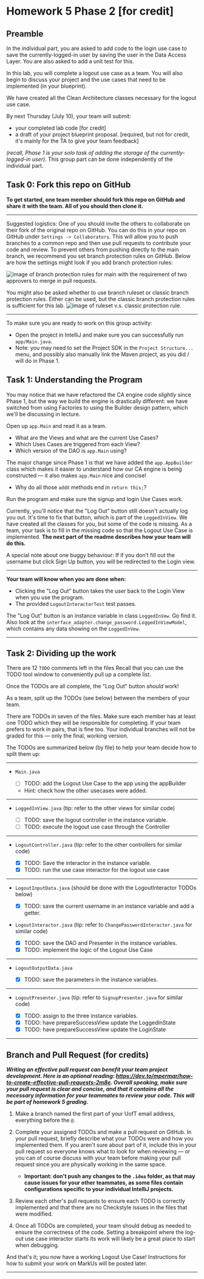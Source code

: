 # Homework 5 Phase 2 [for credit]
## Preamble
In the individual part, you are asked to add code to the login use case to save the currently-logged-in
user by saving the user in the Data Access Layer. You are also asked to add a unit test for this.

In this lab, you will complete a logout use case as a team. You will also begin to discuss your project
and the use cases that need to be implemented (in your blueprint).

We have created all the Clean Architecture classes necessary for the logout use case.

By next Thursday (July 10), your team will submit:
- your completed lab code [for credit]
- a draft of your project blueprint proposal. [required, but not for credit, it's mainly for the TA to give your team feedback]

_(recall, Phase 1 is your solo task of adding the storage of the currently-logged-in user)_. This group part can be done independently of the individual part.

## Task 0: Fork this repo on GitHub
**To get started, one team member should fork this repo on GitHub and share it with the team.
All of you should then clone it.**

* * *

Suggested logistics: One of you should invite the others to collaborate on their fork of the
original repo on GitHub. You can do this in your repo on GitHub under `Settings -> Collaborators`.
This will allow you to push branches to a common repo and then use pull requests to contribute
your code and review. To prevent others from pushing directly to the main branch,
we recommend you set branch protection rules on GitHub. Below are how the settings might look if you
add branch protection rules:

![image of branch protection rules for main with the
requirement of two approvers to merge in pull requests.
](images/branch_protection_rules.png)

You might also be asked whether to use branch ruleset or classic branch protection rules. Either can be used, but the classic branch protection rules is sufficient for this lab.
![image of ruleset v.s. classic protection rule.
](images/ruleset_or_classic.png)

* * *

To make sure you are ready to work on this group activity:

- Open the project in IntelliJ and make sure you can successfully run `app/Main.java`.
- Note: you may need to set the Project SDK in the `Project Structure...` menu, and possibly
also manually link the Maven project, as you did / will do in Phase 1.

## Task 1: Understanding the Program

You may notice that we have refactored the CA engine code _slightly_ since Phase 1, but the
way we build the engine is drastically different: we have switched from using Factories to
using the Builder design pattern, which we'll be discussing in lecture.

Open up `app.Main` and read it as a team.
- What are the Views and what are the current Use Cases?
- Which Uses Cases are triggered from each View?
- Which version of the DAO is `app.Main` using?

The major change since Phase 1 is that we have added the `app.AppBuilder` class which makes
it easier to understand how our CA engine is being constructed — it also makes `app.Main` nice and concise!
- Why do all those `addX` methods end in `return this;`?

Run the program and make sure the signup and login Use Cases work.

Currently, you'll notice that the "Log Out" button still doesn't actually log you out. It's time to fix
that button, which is part of the `LoggedInView`.
We have created all the classes for you, but some of the code is missing.
As a team, your task is to fill in the missing code so that the Logout Use Case is implemented.
**The next part of the readme describes how your team will do this.**

A special note about one buggy behaviour: If if you don’t fill out the username but click Sign Up button, you will be redirected to the Login view.
* * *

**Your team will know when you are done when:**

- Clicking the "Log Out" button takes the user back to the Login View when you use the program.
- The provided `LogoutInteractorTest` test passes.

The "Log Out" button is an instance variable in class `LoggedInVew`. Go find it.
Also look at the `interface_adapter.change_password.LoggedInViewModel`, which contains any
data showing on the `LoggedInVew`.

* * *

## Task 2: Dividing up the work

There are 12 `TODO` comments left in the files
Recall that you can use the TODO tool window to conveniently pull up a complete list.

Once the TODOs are all complete, the "Log Out" button _should_ work!

As a team, split up the TODOs (see below) between the members of your team.

There are TODOs in seven of the files.
Make sure each member has at least one TODO which they will be responsible for completing.
If your team prefers to work in pairs, that is fine too. Your individual branches
will not be graded for this — only the final, working version.

The TODOs are summarized below (by file) to help your team decide how to split them up:

* * *

- `Main.java`

    - [ ] TODO: add the Logout Use Case to the app using the appBuilder
    - Hint: check how the other usecases were added.

* * *

- `LoggedInView.java` (tip: refer to the other views for similar code)

    - [ ] TODO: save the logout controller in the instance variable.
    - [ ] TODO: execute the logout use case through the Controller

* * *

- `LogoutController.java` (tip: refer to the other controllers for similar code)

    - [X] TODO: Save the interactor in the instance variable.
    - [X] TODO: run the use case interactor for the logout use case

* * *

- `LogoutInputData.java` (should be done with the LogoutInteractor TODOs below)

    - [X] TODO: save the current username in an instance variable and add a getter.

- `LogoutInteractor.java` (tip: refer to `ChangePasswordInteractor.java` for similar code)

    - [X] TODO: save the DAO and Presenter in the instance variables.
    - [X] TODO: implement the logic of the Logout Use Case

* * *

- `LogoutOutputData.java`

    - [X] TODO: save the parameters in the instance variables.

* * *

- `LogoutPresenter.java` (tip: refer to `SignupPresenter.java` for similar code)

    - [x] TODO: assign to the three instance variables.
    - [x] TODO: have prepareSuccessView update the LoggedInState
    - [x] TODO: have prepareSuccessView update the LoginState

* * *

## Branch and Pull Request (for credits)
_**Writing an effective pull request can benefit your team project development. Here is an optional reading: https://dev.to/mpermar/how-to-create-effective-pull-requests-2m8e. Overall speaking, make sure your pull request is clear and concise, and that it contains all the necessary information for your teammates to review your code. This will be part of homework 5 grading.**_

1. Make a branch named the first part of your UofT email address, everything before the `@`.

2. Complete your assigned TODOs and make a pull request on GitHub. In your pull request,
   briefly describe what your TODOs were and how you implemented them. If you aren't sure
   about part of it, include this in your pull request so everyone knows what to look
   for when reviewing — or you can of course discuss with your team before making your
   pull request since you are physically working in the same space.
    - **Important: don't push any changes to the `.idea` folder, as that
      may cause issues for your other teammates, as some files contain
      configurations specific to your individual IntelliJ projects.**

3. Review each other's pull requests to ensure each TODO is correctly implemented and that
   there are no Checkstyle issues in the files that were modified.

4. Once all TODOs are completed, your team should debug as needed to ensure the
   correctness of the code. Setting a breakpoint where the log-out use case
   interactor starts its work will likely be a great place to start when debugging.

And that's it; you now have a working Logout Use Case! Instructions for
how to submit your work on MarkUs will be posted later.

* * *
